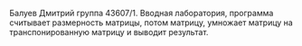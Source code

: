 Балуев Дмитрий группа 43607/1. Вводная лаборатория, программа считывает размерность матрицы, потом матрицу, умножает матрицу на транспонированную матрицу и выводит результат.
